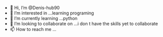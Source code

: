 - 👋 Hi, I’m @Denis-hub90
- 👀 I’m interested in ...learning programing
- 🌱 I’m currently learning ...python
- 💞️ I’m looking to collaborate on ...i don t have the skills yet to collaborate
- 📫 How to reach me ...

<!---
Denis-hub90/Denis-hub90 is a ✨ special ✨ repository because its `README.md` (this file) appears on your GitHub profile.
You can click the Preview link to take a look at your changes.
--->
